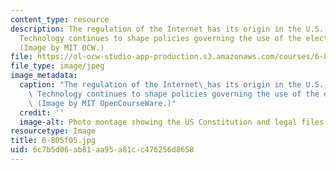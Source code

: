 ```yaml
---
content_type: resource
description: The regulation of the Internet has its origin in the U.S. Constitution.
  Technology continues to shape policies governing the use of the electronic frontier.
  (Image by MIT OCW.)
file: https://ol-ocw-studio-app-production.s3.amazonaws.com/courses/6-805-ethics-and-the-law-on-the-electronic-frontier-fall-2005/6c7b5d06ab81aa95a81cc476256d8658_6-805f05.jpg
file_type: image/jpeg
image_metadata:
  caption: "The regulation of the Internet\_has its origin in the U.S. Constitution.\
    \ Technology continues to shape policies governing the use of the electronic frontier.\
    \ (Image by MIT OpenCourseWare.)"
  credit: ''
  image-alt: Photo montage showing the US Constitution and legal files.
resourcetype: Image
title: 6-805f05.jpg
uid: 6c7b5d06-ab81-aa95-a81c-c476256d8658
---
```

